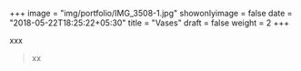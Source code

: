 +++
image = "img/portfolio/IMG_3508-1.jpg"
showonlyimage = false
date = "2018-05-22T18:25:22+05:30"
title = "Vases"
draft = false
weight = 2
+++
<!--more-->

xxx
> xx